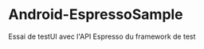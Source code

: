 Android-EspressoSample
======================

Essai de testUI avec l'API Espresso du framework de test

